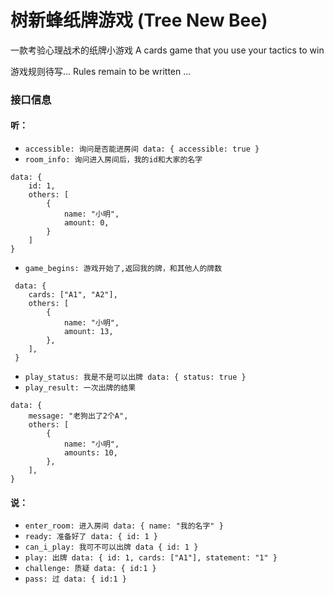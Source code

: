 # 树新蜂纸牌游戏 (Tree New Bee)

一款考验心理战术的纸牌小游戏 A cards game that you use your tactics to win

游戏规则待写... Rules remain to be written ...

### 接口信息

#### 听：
- ` accessible: 询问是否能进房间 data: { accessible: true } `
- ` room_info: 询问进入房间后，我的id和大家的名字 `
```
data: {
    id: 1,
    others: [
        {
            name: "小明",
            amount: 0,
        }
    ]
}
```
- ` game_begins: 游戏开始了,返回我的牌，和其他人的牌数 `
```
 data: {
    cards: ["A1", "A2"],
    others: [
        {
            name: "小明",
            amount: 13,
        },
    ],
 }
```
- ` play_status: 我是不是可以出牌 data: { status: true } `
- ` play_result: 一次出牌的结果 `
```
data: {
    message: "老狗出了2个A",
    others: [
        {
            name: "小明",
            amounts: 10,
        },
    ],
} 
```

#### 说：
- ` enter_room: 进入房间 data: { name: "我的名字" } `
- ` ready: 准备好了 data: { id: 1 } `
- ` can_i_play: 我可不可以出牌 data { id: 1 } `
- ` play: 出牌 data: { id: 1, cards: ["A1"], statement: "1" } `
- ` challenge: 质疑 data: { id:1 } `
- ` pass: 过 data: { id:1 } `
